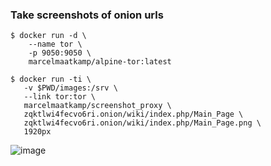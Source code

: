 ### Take screenshots of onion urls
```
$ docker run -d \
    --name tor \
    -p 9050:9050 \
    marcelmaatkamp/alpine-tor:latest
```
```
$ docker run -ti \
   -v $PWD/images:/srv \
   --link tor:tor \
   marcelmaatkamp/screenshot_proxy \
   zqktlwi4fecvo6ri.onion/wiki/index.php/Main_Page \
   zqktlwi4fecvo6ri.onion/wiki/index.php/Main_Page.png \
   1920px
```
![image](https://raw.githubusercontent.com/marcelmaatkamp/docker-applications/master/web/screenshot/ubermuda_screenshot/images/zqktlwi4fecvo6ri.onion/wiki/index.php/Main_Page.png)
